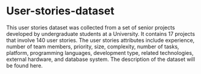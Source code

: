 # User-stories-dataset
This user stories dataset was collected from a set of senior projects developed by undergraduate students at a University. It contains 17 projects that involve 140 user stories.
The user stories attributes include experience, number of team members, priority, size, complexity, number of tasks, platform, programming languages, development type, related technologies, external hardware, and database system.
The description of the dataset will be found here.
